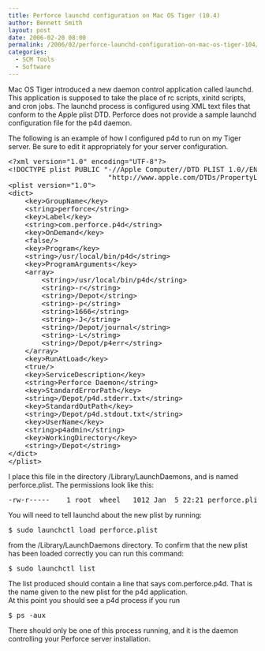 ```yaml
---
title: Perforce launchd configuration on Mac OS Tiger (10.4)
author: Bennett Smith
layout: post
date: 2006-02-20 08:00
permalink: /2006/02/perforce-launchd-configuration-on-mac-os-tiger-104/
categories:
  - SCM Tools
  - Software
---
```

Mac OS Tiger introduced a new daemon control application called launchd. This application is supposed to take the place of rc scripts, xinitd scripts, and cron jobs. The launchd process is configured using XML text files that conform to the Apple plist DTD. Perforce does not provide a sample launchd configuration file for the p4d daemon.

The following is an example of how I configured p4d to run on my Tiger server. Be sure to edit it appropriately for your server configuration.

<pre>&lt;?xml version="1.0" encoding="UTF-8"?&gt;
&lt;!DOCTYPE plist PUBLIC "-//Apple Computer//DTD PLIST 1.0//EN"
                        "http://www.apple.com/DTDs/PropertyList-1.0.dtd"&gt;
&lt;plist version="1.0"&gt;
&lt;dict&gt;
	&lt;key&gt;GroupName&lt;/key&gt;
	&lt;string&gt;perforce&lt;/string&gt;
	&lt;key&gt;Label&lt;/key&gt;
	&lt;string&gt;com.perforce.p4d&lt;/string&gt;
	&lt;key&gt;OnDemand&lt;/key&gt;
	&lt;false/&gt;
	&lt;key&gt;Program&lt;/key&gt;
	&lt;string&gt;/usr/local/bin/p4d&lt;/string&gt;
	&lt;key&gt;ProgramArguments&lt;/key&gt;
	&lt;array&gt;
		&lt;string&gt;/usr/local/bin/p4d&lt;/string&gt;
		&lt;string&gt;-r&lt;/string&gt;
		&lt;string&gt;/Depot&lt;/string&gt;
		&lt;string&gt;-p&lt;/string&gt;
		&lt;string&gt;1666&lt;/string&gt;
		&lt;string&gt;-J&lt;/string&gt;
		&lt;string&gt;/Depot/journal&lt;/string&gt;
		&lt;string&gt;-L&lt;/string&gt;
		&lt;string&gt;/Depot/p4err&lt;/string&gt;
	&lt;/array&gt;
	&lt;key&gt;RunAtLoad&lt;/key&gt;
	&lt;true/&gt;
	&lt;key&gt;ServiceDescription&lt;/key&gt;
	&lt;string&gt;Perforce Daemon&lt;/string&gt;
	&lt;key&gt;StandardErrorPath&lt;/key&gt;
	&lt;string&gt;/Depot/p4d.stderr.txt&lt;/string&gt;
	&lt;key&gt;StandardOutPath&lt;/key&gt;
	&lt;string&gt;/Depot/p4d.stdout.txt&lt;/string&gt;
	&lt;key&gt;UserName&lt;/key&gt;
	&lt;string&gt;p4admin&lt;/string&gt;
	&lt;key&gt;WorkingDirectory&lt;/key&gt;
	&lt;string&gt;/Depot&lt;/string&gt;
&lt;/dict&gt;
&lt;/plist&gt;
</pre>

I place this file in the directory /Library/LaunchDaemons, and is named perforce.plist. The permissions look like this:

<pre>-rw-r-----    1 root  wheel   1012 Jan  5 22:21 perforce.plist
</pre>

You will need to tell launchd about the new plist by running:

<pre>$ sudo launchctl load perforce.plist
</pre>

from the /Library/LaunchDaemons directory. To confirm that the new plist has been loaded correctly you can run this command:

<pre>$ sudo launchctl list
</pre>

The list produced should contain a line that says com.perforce.p4d. That is the name given to the new plist for the p4d application.  
At this point you should see a p4d process if you run

<pre>$ ps -aux
</pre>

There should only be one of this process running, and it is the daemon controlling your Perforce server installation.

